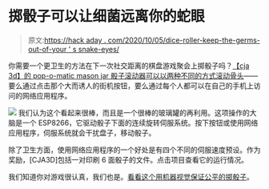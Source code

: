 # 掷骰子可以让细菌远离你的蛇眼

> 原文:[https://hack aday . com/2020/10/05/dice-roller-keep-the-germs-out-of-your ' s snake-eyes/](https://hackaday.com/2020/10/05/dice-roller-keeps-germs-out-of-your-snake-eyes/)

你需要一个更卫生的方法在下一次社交距离的棋盘游戏聚会上掷骰子吗？[【cja 3d】的 pop-o-matic mason jar 骰子滚动器可以以两种不同的方式滚动骨头](https://www.instructables.com/id/Mason-Jar-Dice-Roller/)——要么通过点击那个大而诱人的街机按钮，要么通过每个人都可以在自己的手机上访问的网络应用程序。

[![](../Images/efd0902df610ae164b03000a38784e85.png)](https://hackaday.com/wp-content/uploads/2020/09/dice-roller-guts.png) 我们认为这个看起来很棒，而且是一个很棒的玻璃罐的再利用。这项操作的大脑是一个 ESP8266，它驱动骰子下面的连续旋转伺服系统。按下按钮或使用网络应用程序，伺服系统就会干扰盘子，移动骰子。

除了卫生方面，使用网络应用程序的一个好处是有四个不同的伺服速度预设。作为奖励，[CJA3D]包括一对印刷 6 面骰子的文件。点击项目查看它的运行情况。

我们知道你对游戏很认真，我们也是。[看看这个用机器视觉保证公平的掷骰子](https://hackaday.com/2019/06/20/automated-dice-tester-uses-machine-vision-to-ensure-a-fair-game/)。